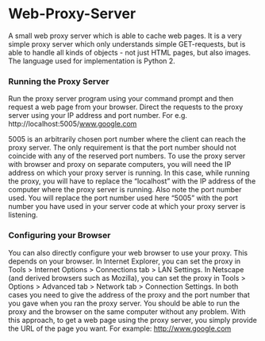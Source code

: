 # Web-Proxy-Server
 A small web proxy server which is able to cache web pages. It is a very simple proxy server which only understands simple GET-requests, but is able to handle all kinds of objects - not just HTML pages, but also images.  The language used for implementation is Python 2.

### Running the Proxy Server
Run the proxy server program using your command prompt and then request a web page from your
browser. Direct the requests to the proxy server using your IP address and port number.
For e.g. http://localhost:5005/www.google.com

5005 is an arbitrarily chosen port number where the client can reach the proxy server. The only requirement is that the port number should not coincide with any of the reserved port numbers. To use the proxy server with browser and proxy on separate computers, you will need the IP address on which your proxy server is running. In this case, while running the proxy, you will have to replace the “localhost” with the IP address of the computer where the proxy server is running. Also note the port number used. You will replace the port number used here “5005” with the port number you have used in your server code at which your proxy server is listening.

### Configuring your Browser
You can also directly configure your web browser to use your proxy. This depends on your browser. In Internet Explorer, you can set the proxy in Tools > Internet Options > Connections tab > LAN Settings. In Netscape (and derived browsers such as Mozilla), you can set the proxy in Tools > Options > Advanced tab > Network tab > Connection Settings. In both cases you need to give the address of the proxy and the port number that you gave when you ran the proxy server. You should be able to run the proxy and the browser on the same computer without any problem. With this approach, to get a web page using the proxy server, you simply provide the URL of the page you want. For example: http://www.google.com
